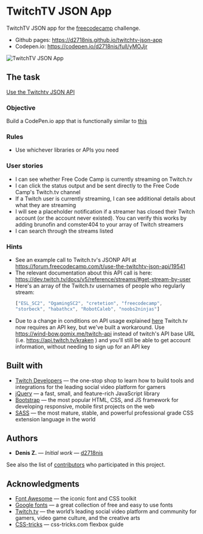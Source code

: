 TwitchTV JSON App
==========
TwitchTV JSON app for the [freecodecamp](https://www.freecodecamp.com) challenge.
* Github pages: https://d2718nis.github.io/twitchtv-json-app
* Codepen.io: https://codepen.io/d2718nis/full/yMOJjr

![TwitchTV JSON App](https://d2718nis.github.io/img/portfolio5.png "TwitchTV JSON App")


The task
----------
[Use the Twitchtv JSON API](https://www.freecodecamp.com/challenges/use-the-twitchtv-json-api)

### Objective
Build a CodePen.io app that is functionally similar to [this](https://codepen.io/FreeCodeCamp/full/Myvqmo)

### Rules
* Use whichever libraries or APIs you need

### User stories
* I can see whether Free Code Camp is currently streaming on Twitch.tv
* I can click the status output and be sent directly to the Free Code Camp's Twitch.tv channel
* If a Twitch user is currently streaming, I can see additional details about what they are streaming
* I will see a placeholder notification if a streamer has closed their Twitch account (or the account 
  never existed). You can verify this works by adding brunofin and comster404 to your array of Twitch streamers
* I can search through the streams listed

### Hints
* See an example call to Twitch.tv's JSONP API at https://forum.freecodecamp.com/t/use-the-twitchtv-json-api/19541
* The relevant documentation about this API call is here: 
  https://dev.twitch.tv/docs/v5/reference/streams/#get-stream-by-user
* Here's an array of the Twitch.tv usernames of people who regularly stream: 
  ```javascript
  ["ESL_SC2", "OgamingSC2", "cretetion", "freecodecamp", 
  "storbeck", "habathcx", "RobotCaleb", "noobs2ninjas"]
  ```
* Due to a change in conditions on API usage explained 
  [here](https://blog.twitch.tv/client-id-required-for-kraken-api-calls-afbb8e95f843) Twitch.tv now requires an 
  API key, but we've built a workaround. Use https://wind-bow.gomix.me/twitch-api instead of twitch's API base 
  URL (i.e. https://api.twitch.tv/kraken ) and you'll still be able to get account information, without needing 
  to sign up for an API key


Built with
----------
* [Twitch Developers](https://dev.twitch.tv) &#8212; the one-stop shop to learn how to build tools and integrations 
  for the leading social video platform for gamers
* [jQuery](https://jquery.com) &#8212; a fast, small, and feature-rich JavaScript library
* [Bootstrap](http://getbootstrap.com) &#8212; the most popular HTML, CSS, and JS framework for developing
  responsive, mobile first projects on the web
* [SASS](http://sass-lang.com) &#8212; the most mature, stable, and powerful professional grade CSS extension
  language in the world


Authors
----------
* **Denis Z.** &#8212; *Initial work* &#8212; [d2718nis](https://github.com/d2718nis)

See also the list of [contributors](https://github.com/d2718nis/twitchtv-json-app/contributors)
who participated in this project.


Acknowledgments
----------
* [Font Awesome](http://fontawesome.io) &#8212; the iconic font and CSS toolkit
* [Google fonts](https://fonts.google.com) &#8212; a great collection of free and easy to use fonts
* [Twitch.tv](https://www.twitch.tv) &#8212; the world’s leading social video platform and community 
  for gamers, video game culture, and the creative arts
* [CSS-tricks](https://css-tricks.com/using-flexbox) &#8212; css-tricks.com flexbox guide
